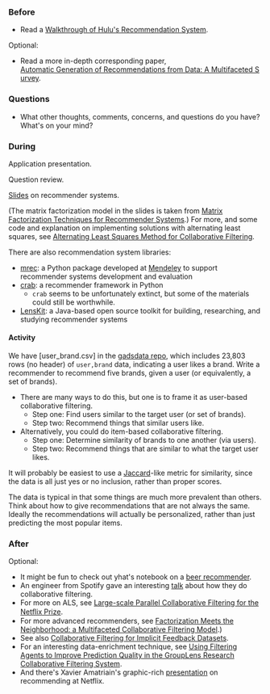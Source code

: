 ### Before

 * Read a [Walkthrough of Hulu's Recommendation System](http://tech.hulu.com/blog/2011/09/19/recommendation-system/).

Optional:

 * Read a more in-depth corresponding paper, [Automatic Generation of Recommendations from Data: A Multifaceted Survey](http://www.deakin.edu.au/sebe/it/research/docs/trc11-4.pdf).


### Questions

 * What other thoughts, comments, concerns, and questions do you have? What's on your mind?


### During

Application presentation.

Question review.

[Slides](slides.pdf) on recommender systems.

(The matrix factorization model in the slides is taken from [Matrix Factorization Techniques for Recommender Systems](http://www2.research.att.com/~volinsky/papers/ieeecomputer.pdf).) For more, and some code and explanation on implementing solutions with alternating least squares, see [Alternating Least Squares Method for Collaborative Filtering](http://bugra.github.io/work/notes/2014-04-19/alternating-least-squares-method-for-collaborative-filtering/).

There are also recommendation system libraries:

 * [mrec](http://mendeley.github.io/mrec/): a Python package developed at [Mendeley](http://www.mendeley.com/) to support recommender systems development and evaluation
 * [crab](http://muricoca.github.io/crab/): a recommender framework in Python
     * `crab` seems to be unfortunately extinct, but some of the materials could still be worthwhile.
 * [LensKit](http://lenskit.grouplens.org/): a Java-based open source toolkit for building, researching, and studying recommender systems


#### Activity

We have [user_brand.csv] in the [gadsdata repo](https://github.com/ajschumacher/gadsdata), which includes 23,803 rows (no header) of `user,brand` data, indicating a user likes a brand. Write a recommender to recommend five brands, given a user (or equivalently, a set of brands).

 * There are many ways to do this, but one is to frame it as user-based collaborative filtering.
     * Step one: Find users similar to the target user (or set of brands).
     * Step two: Recommend things that similar users like.
 * Alternatively, you could do item-based collaborative filtering.
     * Step one: Determine similarity of brands to one another (via users).
     * Step two: Recommend things that are similar to what the target user likes.

It will probably be easiest to use a [Jaccard](http://en.wikipedia.org/wiki/Jaccard_index)-like metric for similarity, since the data is all just yes or no inclusion, rather than proper scores.

The data is typical in that some things are much more prevalent than others. Think about how to give recommendations that are not always the same. Ideally the recommendations will actually be personalized, rather than just predicting the most popular items.


### After

Optional:

 * It might be fun to check out yhat's notebook on a [beer recommender](http://nbviewer.ipython.org/gist/glamp/20a18d52c539b87de2af).
 * An engineer from Spotify gave an interesting [talk](http://www.slideshare.net/erikbern/collaborative-filtering-at-spotify-16182818) about how they do collaborative filtering.
 * For more on ALS, see [Large-scale Parallel Collaborative Filtering for the Netﬂix Prize](http://citeseerx.ist.psu.edu/viewdoc/download?doi=10.1.1.173.2797&rep=rep1&type=pdf).
 * For more advanced recommenders, see  [Factorization Meets the Neighborhood: a Multifaceted Collaborative Filtering Model](http://public.research.att.com/~volinsky/netflix/kdd08koren.pdf).)
 * See also [Collaborative Filtering for Implicit Feedback Datasets](http://labs.yahoo.com/files/HuKorenVolinsky-ICDM08.pdf).
 * For an interesting data-enrichment technique, see [Using Filtering Agents to Improve Prediction Quality in the GroupLens Research Collaborative Filtering System](http://files.grouplens.org/papers/filterbot-CSCW98.pdf).
 * And there's Xavier Amatriain's graphic-rich [presentation](http://www.cikm2013.org/slides/xavier.pdf) on recommending at Netflix.
